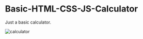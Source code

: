 # Basic-HTML-CSS-JS-Calculator
Just a basic calculator.

![calculator](https://user-images.githubusercontent.com/83786009/138605291-cc490d5c-4f73-4378-8b7b-20546554d80d.png)
